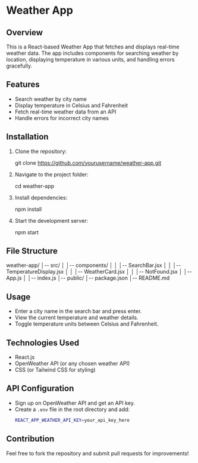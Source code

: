 # Weather App

## Overview
This is a React-based Weather App that fetches and displays real-time weather data. The app includes components for searching weather by location, displaying temperature in various units, and handling errors gracefully.

## Features
- Search weather by city name
- Display temperature in Celsius and Fahrenheit
- Fetch real-time weather data from an API
- Handle errors for incorrect city names

## Installation

1. Clone the repository:

   git clone https://github.com/yourusername/weather-app.git

2. Navigate to the project folder:

   cd weather-app

3. Install dependencies:

   npm install

4. Start the development server:
   
   npm start


## File Structure

weather-app/
│-- src/
│   │-- components/
│   │   │-- SearchBar.jsx
│   │   │-- TemperatureDisplay.jsx
│   │   │-- WeatherCard.jsx
│   │   │-- NotFound.jsx
│   │-- App.js
│   │-- index.js
│-- public/
│-- package.json
│-- README.md


## Usage
- Enter a city name in the search bar and press enter.
- View the current temperature and weather details.
- Toggle temperature units between Celsius and Fahrenheit.

## Technologies Used
- React.js
- OpenWeather API (or any chosen weather API)
- CSS (or Tailwind CSS for styling)

## API Configuration
- Sign up on OpenWeather API and get an API key.
- Create a `.env` file in the root directory and add:
  ```sh
  REACT_APP_WEATHER_API_KEY=your_api_key_here
  ```

## Contribution
Feel free to fork the repository and submit pull requests for improvements!



